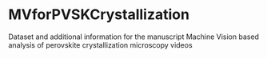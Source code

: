 # MVforPVSKCrystallization
Dataset and additional information for the manuscript Machine Vision based analysis of perovskite crystallization microscopy videos
